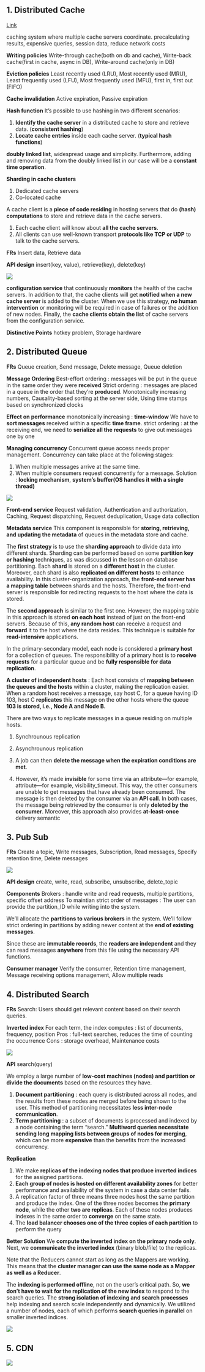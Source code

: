 ## 1. Distributed Cache

[Link](../../systemdesign/03_High_level_design/19_distrubuted_cache/01_intro.md)

caching system where multiple cache servers coordinate.
precalculating results, expensive queries, session data, reduce network costs

**Writing policies**
Write-through cache(both on db and cache), Write-back cache(first in cache, async in DB), Write-around cache(only in DB) 

**Eviction policies**
Least recently used (LRU), Most recently used (MRU), Least frequently used (LFU), Most frequently used (MFU), first in, first out (FIFO)

**Cache invalidation**
Active expiration, Passive expiration

**Hash function**
It’s possible to use hashing in two different scenarios:
1. **Identify the cache server** in a distributed cache to store and retrieve data. (**consistent hashing**)
2. **Locate cache entries** inside each cache server. (**typical hash functions**)

**doubly linked list**, widespread usage and simplicity. Furthermore, adding and removing data from the doubly linked 
list in our case will be a **constant time operation**.

**Sharding in cache clusters**
1. Dedicated cache servers
2. Co-located cache

A cache client is a **piece of code residing** in hosting servers that do **(hash) computations** to store and retrieve
data in the cache servers.
1. Each cache client will know about **all the cache servers**.
2. All clients can use well-known transport **protocols like TCP or UDP** to talk to the cache servers.

**FRs**
Insert data, Retrieve data

**API design**
insert(key, value), retrieve(key), delete(key)

![](images2/01_cache_detailed_hld.png)

**configuration service** that continuously **monitors** the health of the cache servers. In addition to that, the cache clients 
will get **notified when a new cache server** is added to the cluster. When we use this strategy, **no human intervention** or 
monitoring will be required in case of failures or the addition of new nodes. Finally, the **cache clients obtain the list** of 
cache servers from the configuration service.

**Distinctive Points**
hotkey problem, Storage hardware

## 2. Distributed Queue

**FRs**
Queue creation, Send message, Delete message, Queue deletion

**Message Ordering**
Best-effort ordering : messages will be put in the queue in the same order they were **received**
Strict ordering : messages are placed in a queue in the order that they’re **produced**.
Monotonically increasing numbers, Causality-based sorting at the server side, Using time stamps based on synchronized clocks

**Effect on performance**
monotonically increasing : **time-window** We have to **sort messages** received within a specific **time frame**.
strict ordering : at the receiving end, we need to **serialize all the requests** to give out messages one by one

**Managing concurrency**
Concurrent queue access needs proper management. Concurrency can take place at the following stages:
1. When multiple messages arrive at the same time.
2. When multiple consumers request concurrently for a message.
Solution : **locking mechanism**, **system’s buffer(OS handles it with a single thread)**

![](images2/02_queue_hld.png)

**Front-end service**
Request validation, Authentication and authorization, Caching, Request dispatching, Request deduplication, Usage data collection

**Metadata service**
This component is responsible for **storing, retrieving, and updating the metadata** of queues in the metadata store and cache. 

The **first strategy** is to use the **sharding approach** to divide data into different shards. Sharding can be performed based
on some **partition key or hashing** techniques, as was discussed in the lesson on database partitioning. Each **shard** is stored
on a **different host** in the cluster. Moreover, each shard is also **replicated on different hosts** to enhance availability. In this 
cluster-organization approach, the **front-end server has a mapping table** between shards and the hosts. Therefore, the front-end 
server is responsible for redirecting requests to the host where the data is stored.

The **second approach** is similar to the first one. However, the mapping table in this approach is stored **on each host** instead
of just on the front-end servers. Because of this, **any random host** can receive a request and **forward** it to the host where the 
data resides. This technique is suitable for **read-intensive** applications.

In the primary-secondary model, each node is considered a **primary host** for a collection of queues. The responsibility of a
primary host is to **receive requests** for a particular queue and be **fully responsible for data replication**. 

**A cluster of independent hosts** : Each host consists of **mapping between the queues and the hosts** within a cluster, making the 
replication easier. When a random host receives a message, say host C, for a queue having ID 103, host C **replicates** this message on 
the other hosts where the queue **103 is stored, i.e., Node A and Node B.**

There are two ways to replicate messages in a queue residing on multiple hosts.
1. Synchrounous replication
2. Asynchrounous replication

1. A job can then **delete the message when the expiration conditions are met**.
2. However, it’s made **invisible** for some time via an attribute—for example, attribute—for example, visibility_timeout. This way, the 
   other consumers are unable to get messages that have already been consumed. The message is then deleted by the consumer via an **API call**.
In both cases, the message being retrieved by the consumer is only **deleted by the consumer**. Moreover, this approach also provides 
**at-least-once** delivery semantic

## 3. Pub Sub

**FRs**
Create a topic, Write messages, Subscription, Read messages, Specify retention time, Delete messages

![](images2/03_pub_sub_detailed_hld.png)

**API design**
create, write, read, subscribe, unsubscribe, delete_topic

**Components**
Brokers : handle write and read requests, multiple partitions, specific offset address
To maintian strict order of messages : The user can provide the partition_ID while writing into the system.

We’ll allocate the **partitions to various brokers** in the system. We’ll follow strict ordering in partitions by adding newer content at
the **end of existing messages**.

Since these are **immutable records**, the **readers are independent** and they can read messages **anywhere** from this file using
the necessary API functions.

**Consumer manager**
Verify the consumer, Retention time management, Message receiving options management, Allow multiple reads

## 4. Distributed Search

**FRs**
Search: Users should get relevant content based on their search queries.

**Inverted index**
For each term, the index computes : list of documents, frequency, position
Pros : full-text searches, reduces the time of counting the occurrence
Cons : storage overhead, Maintenance costs

![](images2/04_simple_hld.png)

**API**
search(query)

We employ a large number of **low-cost machines (nodes) and partition or divide the documents** based on the resources they have.
1. **Document partitioning** : each query is distributed across all nodes, and the results from these nodes are merged before 
   being shown to the user. This method of partitioning necessitates **less inter-node communication**. 
2. **Term partitioning** : a subset of documents is processed and indexed by a node containing the term “search.”
   **Multiword queries necessitate sending long mapping lists between groups of nodes for merging**, which can be more 
   **expensive** than the benefits from the increased concurrency.

**Replication**
1. We make **replicas of the indexing nodes that produce inverted indices** for the assigned partitions. 
2. **Each group of nodes is hosted on different availability zones** for better performance and availability of the system in  case a 
   data center fails. 
3. A replication factor of three means three nodes host the same partition and produce the index. One of the three nodes becomes the 
   **primary node**, while the other **two are replicas**. Each of these nodes produces indexes in the same order to **converge** on the 
   same state.
4. The **load balancer chooses one of the three copies of each partition** to perform the query

**Better Solution**
We **compute the inverted index on the primary node only**. Next, we **communicate the inverted index** (binary blob/file) to the 
replicas. 

Note that the Reducers cannot start as long as the Mappers are working. This means that the **cluster manager can use the same node as a Mapper as well as a Reducer**.

The **indexing is performed offline**, not on the user’s critical path.
So, **we don’t have to wait for the replication of the new index** to respond to the search queries.
The **strong isolation of indexing and search processes** help indexing and search scale independently and dynamically.
We utilized a number of nodes, each of which performs **search queries in parallel** on smaller inverted indices.

![](images2/04_map_reduce.png)


## 5. CDN

![](images2/05_cdn_hld.png)

